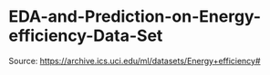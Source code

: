 # EDA-and-Prediction-on-Energy-efficiency-Data-Set
Source: https://archive.ics.uci.edu/ml/datasets/Energy+efficiency#
